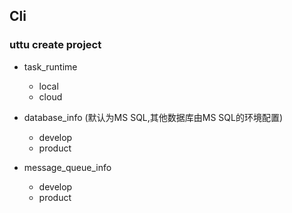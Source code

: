 ## Cli

### uttu create project <project-name>

- task_runtime
    - local
    - cloud

- database_info (默认为MS SQL,其他数据库由MS SQL的环境配置)
    - develop
    - product

- message_queue_info
    - develop
    - product